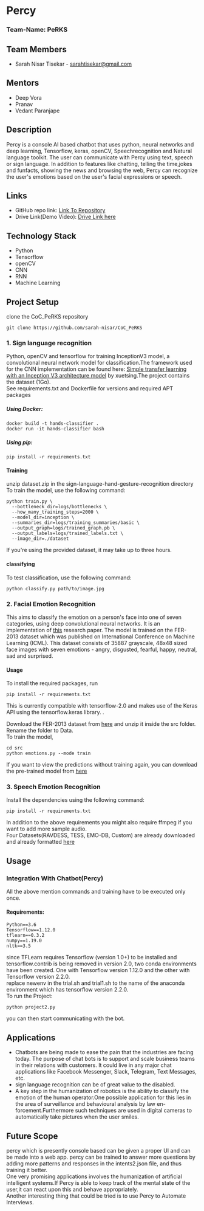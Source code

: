 # Percy
### Team-Name: PeRKS
## Team Members
* Sarah Nisar Tisekar - sarahtisekar@gmail.com
## Mentors
* Deep Vora
* Pranav
* Vedant Paranjape
## Description
Percy is a console AI based chatbot that uses python, neural networks and deep learning, Tensorflow, keras, openCV, Speechrecognition and Natural language toolkit. The user can communicate with Percy using text, speech or sign language. In addition to features like chatting, telling the time,jokes and funfacts, showing the news and browsing the web, Percy can recognize the user's emotions based on the user's facial expressions or speech.  
## Links
* GitHub repo link: [Link To Repository](https://github.com/sarah-nisar/CoC_PeRKS)
* Drive Link(Demo Video): [Drive Link here](https://drive.google.com/drive/folders/1ujusYhxw2JFwtsWNJUT8NktI85R5NCCk?usp=sharing)
 
## Technology Stack
* Python
* Tensorflow  
* openCV  
* CNN
* RNN  
* Machine Learning  
## Project Setup  
clone the CoC_PeRKS repository  

    git clone https://github.com/sarah-nisar/CoC_PeRKS  
  
### 1. Sign language recognition  
Python, openCV and tensorflow for training InceptionV3 model, a convolutional neural network model for classification.The framework used for the CNN implementation can be found here: [Simple transfer learning with an Inception V3 architecture model](https://github.com/xuetsing/image-classification-tensorflow) by xuetsing.The project contains the dataset (1Go).  
See requirements.txt and Dockerfile for versions and required APT packages
##### Using Docker:  
    docker build -t hands-classifier .  
    docker run -it hands-classifier bash  
##### Using pip:  
    pip install -r requirements.txt
#### Training  
unzip dataset.zip in the sign-language-hand-gesture-recognition directory
To train the model, use the following command:  
    
    python train.py \
      --bottleneck_dir=logs/bottlenecks \
      --how_many_training_steps=2000 \
      --model_dir=inception \
      --summaries_dir=logs/training_summaries/basic \
      --output_graph=logs/trained_graph.pb \
      --output_labels=logs/trained_labels.txt \
      --image_dir=./dataset  
        
 If you're using the provided dataset, it may take up to three hours.  
 #### classifying  
 To test classification, use the following command:  
 
    python classify.py path/to/image.jpg  
      
### 2. Facial Emotion Recognition  
This aims to classify the emotion on a person's face into one of seven categories, using deep convolutional neural networks. It is an implementation of [this](https://github.com/sarah-nisar/CoC_PeRKS/blob/master/ResearchPaper.pdf) research paper. The model is trained on the FER-2013 dataset which was published on International Conference on Machine Learning (ICML). This dataset consists of 35887 grayscale, 48x48 sized face images with seven emotions - angry, disgusted, fearful, happy, neutral, sad and surprised.  
#### Usage  
To install the required packages, run 

    pip install -r requirements.txt  
    
This is currently compatible with tensorflow-2.0 and makes use of the Keras API using the tensorflow.keras library.  .
        
Download the FER-2013 dataset from [here](https://github.com/sarah-nisar/CoC_PeRKS/blob/master/data-emotion-detection.zip) and unzip it inside the src folder. Rename the folder to Data.  
To train the model,  
   
    cd src
    python emotions.py --mode train  
      
If you want to view the predictions without training again, you can download the pre-trained model from [here](https://github.com/sarah-nisar/CoC_PeRKS/blob/master/Facial-Emotion-detection/src/model.h5)  
### 3. Speech Emotion Recognition
Install the dependencies using the following command:  
    
    pip install -r requirements.txt  
     
In addition to the above requirements you might also require ffmpeg if you want to add more sample audio.  
Four Datasets(RAVDESS, TESS, EMO-DB, Custom) are already downloaded and already formatted [here](https://github.com/sarah-nisar/CoC_PeRKS/blob/master/data-speech-emotion.zip) 
## Usage
### Integration With Chatbot(Percy)  
All the above mention commands and training have to be executed only once.  
#### Requirements:  
    Python==3.6  
    Tensorflow==1.12.0  
    tflearn==0.3.2  
    numpy==1.19.0  
    nltk==3.5  
      
since TFLearn requires Tensorflow (version 1.0+) to be installed and  tensorflow.contrib is being removed in version 2.0, two conda environments have been created. One with Tensorflow version 1.12.0 and the other with Tensorflow version 2.2.0.  
replace newenv in the trial.sh and trial1.sh to the name of the anaconda environment which has tensorflow version 2.2.0.  
To run the Project:  
  
    python project2.py  
      
you can then start communicating with the bot.  
## Applications  
* Chatbots are being made to ease the pain that the industries are facing today. The purpose of chat bots is to support and scale business teams in their relations with customers. It could live in any major chat applications like Facebook Messenger, Slack, Telegram, Text Messages, etc.
* sign language recognition can be of great value to the disabled.
* A key step in the humanization of robotics is the ability to classify the emotion of the human operator.One possible application for this lies in the area
of surveillance and behavioural analysis by law en-forcement.Furthermore such techniques are used in digital cameras to automatically take pictures when the user smiles.  
## Future Scope  
percy which is presently console based can be given a proper UI and can be made into a web app.
percy can be trained to answer more questions by adding more patterns and responses in the intents2.json file, and thus training it better.  
One very promising applications involves the humanization of artificial intelligent systems.If Percy is able to keep track of the mental state of the user,it can react upon this and behave appropriately.   
Another interesting thing that could be tried is to use Percy to Automate Interviews.





